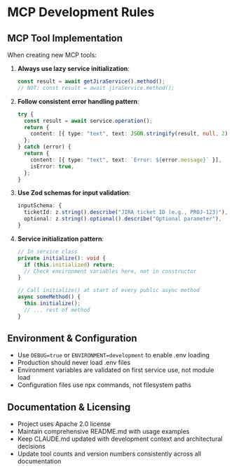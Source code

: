 # MCP Development Rules

## MCP Tool Implementation
When creating new MCP tools:

1. **Always use lazy service initialization**:
   ```typescript
   const result = await getJiraService().method();
   // NOT: const result = await jiraService.method();
   ```

2. **Follow consistent error handling pattern**:
   ```typescript
   try {
     const result = await service.operation();
     return {
       content: [{ type: "text", text: JSON.stringify(result, null, 2) }],
     };
   } catch (error) {
     return {
       content: [{ type: "text", text: `Error: ${error.message}` }],
       isError: true,
     };
   }
   ```

3. **Use Zod schemas for input validation**:
   ```typescript
   inputSchema: {
     ticketId: z.string().describe("JIRA ticket ID (e.g., PROJ-123)"),
     optional: z.string().optional().describe("Optional parameter"),
   }
   ```

4. **Service initialization pattern**:
   ```typescript
   // In service class
   private initialize(): void {
     if (this.initialized) return;
     // Check environment variables here, not in constructor
   }

   // Call initialize() at start of every public async method
   async someMethod() {
     this.initialize();
     // ... rest of method
   }
   ```

## Environment & Configuration
- Use `DEBUG=true` or `ENVIRONMENT=development` to enable .env loading
- Production should never load .env files
- Environment variables are validated on first service use, not module load
- Configuration files use npx commands, not filesystem paths

## Documentation & Licensing
- Project uses Apache 2.0 license
- Maintain comprehensive README.md with usage examples
- Keep CLAUDE.md updated with development context and architectural decisions
- Update tool counts and version numbers consistently across all documentation
